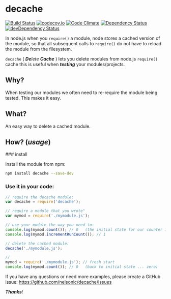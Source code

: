 # decache

[![Build Status](https://travis-ci.org/dwyl/decache.svg)](https://travis-ci.org/dwyl/decache)
[![codecov.io](https://codecov.io/github/dwyl/decache/coverage.svg?branch=master)](https://codecov.io/github/dwyl/decache?branch=master)
[![Code Climate](https://codeclimate.com/github/dwyl/decache/badges/gpa.svg)](https://codeclimate.com/github/dwyl/decache)
[![Dependency Status](https://david-dm.org/dwyl/decache.svg)](https://david-dm.org/dwyl/decache)
[![devDependency Status](https://david-dm.org/dwyl/decache/dev-status.svg)](https://david-dm.org/dwyl/decache#info=devDependencies)

In node.js when you `require()` a module, node stores a cached version of the
module, so that all subsequent calls to `require()` do not have to reload
the module from the filesystem.

`decache` ( _**De**lete **Cache**_ ) lets you delete modules from node.js `require()` cache
this is useful when _**testing**_ your modules/projects.

## Why?

When testing our modules we often need to re-require the module being tested.
This makes it easy.

## What?

An easy way to delete a cached module.

## How? (_usage_)

### install

Install the module from npm:

```sh
npm install decache --save-dev
```

### Use it in your code:

```js
// require the decache module:
var decache = require('decache');

// require a module that you wrote"
var mymod = require('./mymodule.js');

// use your module the way you need to:
console.log(mymod.count()); // 0   (the initial state for our counter is zero)
console.log(mymod.incrementRunCount()); // 1

// delete the cached module:
decache('./mymodule.js');

//
mymod = require('./mymodule.js'); // fresh start
console.log(mymod.count()); // 0   (back to initial state ... zero)
```

If you have any questions or need more examples, please create a GitHub issue:
https://github.com/nelsonic/decache/issues

***Thanks***!
